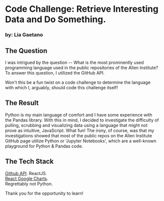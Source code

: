 # Code Challenge: Retrieve Interesting Data and Do Something.
### by: Lia Gaetano

## The Question  
I was intrigued by the question -- What is the most prominently used programming language used in the public repositories of the Allen Institute? To answer this question, I utilized the GitHub API.  

Won't this be a fun twist on a code challenge to determine the language with which I, arguably, should code this challenge itself!  

## The Result  
Python is my main language of comfort and I have some experience with the Pandas library. With this in mind, I decided to investigate the difficulty of pulling, scrubbing and visualizing data using a language that might not prove as intuitive, JavaScript. What fun! The irony, of course, was that my investigations showed that most of the public repos on the Allen Institute GitHub page utilize Python or 'Jupyter Notebooks', which are a well-known playground for Python & Pandas code. 

## The Tech Stack  
[Github API](https://docs.github.com/en/rest).
ReactJS.  
[React Google Charts](https://www.react-google-charts.com/).  
Regrettably not Python.

Thank you for the opportunity to learn! 


